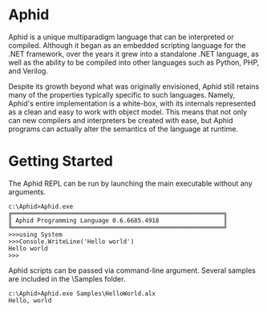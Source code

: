 # Aphid
Aphid is a unique multiparadigm language that can be interpreted or compiled. Although it began as an embedded scripting language for the .NET framework, over the years it grew into a standalone .NET language, as well as the ability to be compiled into other languages such as Python, PHP, and Verilog.

Despite its growth beyond what was originally envisioned, Aphid still retains many of the properties typically specific to such languages. Namely, Aphid's entire implementation is a white-box, with its internals represented as a clean and easy to work with object model. This means that not only can new compilers and interpreters be created with ease, but Aphid programs can actually alter the semantics of the language at runtime.

# Getting Started

The Aphid REPL can be run by launching the main executable without any arguments.

```
c:\Aphid>Aphid.exe
╔═══════════════════════════════════════════════════════════╗
║ Aphid Programming Language 0.6.6685.4918                  ║
╚═══════════════════════════════════════════════════════════╝
>>>using System
>>>Console.WriteLine('Hello world')
Hello world
>>>
```

Aphid scripts can be passed via command-line argument. Several samples are included in the \Samples folder.

```
c:\Aphid>Aphid.exe Samples\HelloWorld.alx
Hello, world
```